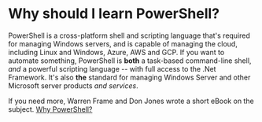 # Why should I learn PowerShell?

PowerShell is a cross-platform shell and scripting language that's required for managing Windows servers, and is capable of managing the cloud, including Linux and Windows, Azure, AWS and GCP. If you want to automate something, PowerShell is **both** a task-based command-line shell, *and* a powerful scripting language -- with full access to the .Net Framework. It's also **the** standard for managing Windows Server and other Microsoft server products *and services*.

If you need more, Warren Frame and Don Jones wrote a short eBook on the subject. [Why PowerShell?](https://devops-collective-inc.gitbooks.io/why-powershell-/content/manuscript/About.html)